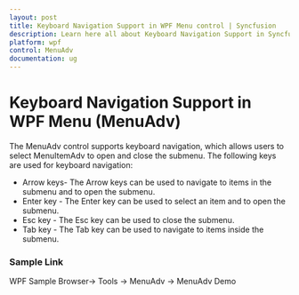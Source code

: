 ```yaml
---
layout: post
title: Keyboard Navigation Support in WPF Menu control | Syncfusion
description: Learn here all about Keyboard Navigation Support in Syncfusion WPF Menu (MenuAdv) control, its elements and more details.
platform: wpf
control: MenuAdv
documentation: ug
---
```


# Keyboard Navigation Support in WPF Menu (MenuAdv)

The MenuAdv control supports keyboard navigation, which allows users to select MenuItemAdv to open and close the submenu. The following keys are used for keyboard navigation:

* Arrow keys- The Arrow keys can be used to navigate to items in the submenu and to open the submenu.
* Enter key - The Enter key can be used to select an item and to open the submenu.
* Esc key - The Esc key can be used to close the submenu.
* Tab key - The Tab key can be used to navigate to items inside the submenu.

### Sample Link

WPF Sample Browser-> Tools -> MenuAdv -> MenuAdv Demo

